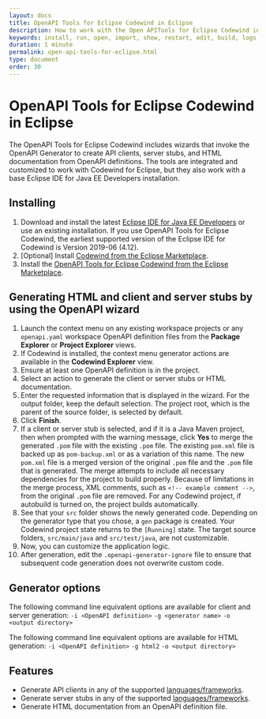 ```yaml
---
layout: docs
title: OpenAPI Tools for Eclipse Codewind in Eclipse
description: How to work with the Open APITools for Eclipse Codewind in Eclipse
keywords: install, run, open, import, show, restart, edit, build, logs, tools, eclipse, OpenAPI Tools for Eclipse Codewind
duration: 1 minute
permalink: open-api-tools-for-eclipse.html
type: document
order: 30
---
```


# OpenAPI Tools for Eclipse Codewind in Eclipse

The OpenAPI Tools for Eclipse Codewind includes wizards that invoke the OpenAPI Generator to create API clients, server stubs, and HTML documentation from OpenAPI definitions. The tools are integrated and customized to work with Codewind for Eclipse, but they also work with a base Eclipse IDE for Java EE Developers installation.

## Installing
1. Download and install the latest [Eclipse IDE for Java EE Developers](https://www.eclipse.org/downloads/packages/release/) or use an existing installation. If you use OpenAPI Tools for Eclipse Codewind, the earliest supported version of the Eclipse IDE for Codewind is Version 2019-06 (4.12).
2. [Optional] Install [Codewind from the Eclipse Marketplace](https://marketplace.eclipse.org/content/codewind).
3. Install the [OpenAPI Tools for Eclipse Codewind from the Eclipse Marketplace](https://marketplace.eclipse.org/content/codewind).

## Generating HTML and client and server stubs by using the OpenAPI wizard
1. Launch the context menu on any existing workspace projects or any `openapi.yaml` workspace OpenAPI definition files from the **Package Explorer** or **Project Explorer** views.
2. If Codewind is installed, the context menu generator actions are available in the **Codewind Explorer** view.
3. Ensure at least one OpenAPI definition is in the project.
4. Select an action to generate the client or server stubs or HTML documentation.
5. Enter the requested information that is displayed in the wizard. For the output folder, keep the default selection. The project root, which is the parent of the source folder, is selected by default.
6. Click **Finish**.
7. If a client or server stub is selected, and if it is a Java Maven project, then when prompted with the warning message, click **Yes** to merge the generated `.pom` file with the existing `.pom` file. The existing `pom.xml` file is backed up as `pom-backup.xml` or as a variation of this name. The new `pom.xml` file is a merged version of the original `.pom` file and the `.pom` file that is generated. The merge attempts to include all necessary dependencies for the project to build properly. Because of limitations in the merge process, XML comments, such as `<!-- example comment -->`, from the original `.pom` file are removed. For any Codewind project, if autobuild is turned on, the project builds automatically.
8. See that your `src` folder shows the newly generated code. Depending on the generator type that you chose, a `gen` package is created. Your Codewind project state returns to the `[Running]` state. The target source folders, `src/main/java` and `src/test/java`, are not customizable.
9. Now, you can customize the application logic.
10. After generation, edit the `.openapi-generator-ignore` file to ensure that subsequent code generation does not overwrite custom code.

## Generator options
The following command line equivalent options are available for client and server generation:
`-i <OpenAPI definition>`
`-g <generator name>`
`-o <output directory>`

The following command line equivalent options are available for HTML generation:
`-i <OpenAPI definition>`
`-g html2`
`-o <output directory>`

## Features
- Generate API clients in any of the supported [languages/frameworks](https://github.com/OpenAPITools/openapi-generator#overview).
- Generate server stubs in any of the supported [languages/frameworks](https://github.com/OpenAPITools/openapi-generator#overview).
- Generate HTML documentation from an OpenAPI definition file.
